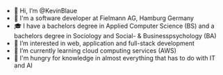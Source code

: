 - 👋 Hi, I’m @KevinBlaue
- 🏢 I'm a software developer at Fielmann AG, Hamburg Germany
- 🎓 I have a bachelors degree in Applied Computer Science (BS) and
     a bachelors degree in Sociology and Social- & Businesspsychology (BA)
- 👀 I’m interested in web, application and full-stack development
- 🌱 I’m currently learning cloud computing services (AWS)
- 🔭 I'm hungry for knowledge in almost everything that has to do with IT and AI

<!---
KevinBlaue/KevinBlaue is a ✨ special ✨ repository because its `README.md` (this file) appears on your GitHub profile.
You can click the Preview link to take a look at your changes.
--->
